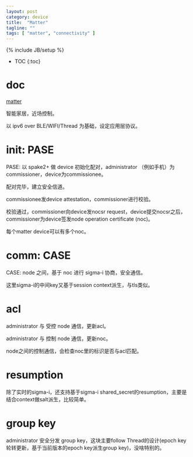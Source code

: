 ```yaml
---
layout: post
category: device
title:  "Matter"
tagline: ""
tags: [ "matter", "connectivity" ] 
---
```

{% include JB/setup %}

* TOC
{:toc}

# doc 

[matter](https://github.com/project-chip/connectedhomeip)

智能家居，近场控制。

以 ipv6 over BLE/WIFI/Thread 为基础，设定应用层协议。

# init: PASE

PASE: 以 spake2+ 做 device 初始化配对，administrator （例如手机）为commissioner，device为commissionee。

配对完毕，建立安全信道。

commissionee发device attestation，commissioner进行校验。

校验通过，commissioner向device发nocsr request，device提交nocsr之后，commissioner为device签发node operation certificate (noc)。

每个matter device可以有多个noc。

# comm: CASE

CASE: node 之间，基于 noc 进行 sigma-i 协商，安全通信。

这里sigma-i的中间key又基于session context派生，与tls类似。

# acl

administrator 与 受控 node  通信，更新acl。

administrator 与 控制 node 通信，更新noc。

node之间的控制通信，会检查noc里的标识是否与acl匹配。

# resumption

除了实时的sigma-i，还支持基于sigma-i shared_secret的resumption，主要是结合context做salt派生，比较简单。

# group key

administrator 安全分发 group key，这块主要follow Thread的设计(epoch key轮转更新，基于当前版本的epoch key派生group key)，没啥特别的。
